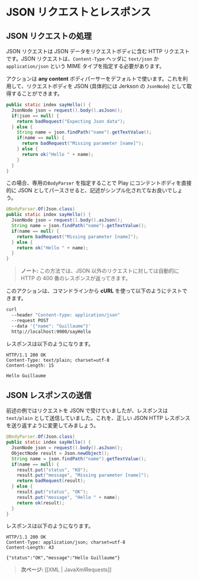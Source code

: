 <!-- translated -->
<!--
# Handling and serving JSON requests
-->
# JSON リクエストとレスポンス

<!--
## Handling a JSON request
-->
## JSON リクエストの処理

<!--
A JSON request is an HTTP request using a valid JSON payload as request body. Its `Content-Type` header must specify the `text/json` or `application/json` MIME type.
-->
JSON リクエストは JSON データをリクエストボディに含む HTTP リクエストです。JSON リクエストは、`Content-Type` ヘッダに `text/json` か `application/json` という MIME タイプを指定する必要があります。

<!--
By default an action uses an **any content** body parser, which you can use to retrieve the body as JSON (actually as a Jerkson `JsonNode`):
-->
アクションは **any content** ボディパーサーをデフォルトで使います。これを利用して、リクエストボディを JSON (具体的には Jerkson の `JsonNode`) として取得することができます。

```java
public static index sayHello() {
  JsonNode json = request().body().asJson();
  if(json == null) {
    return badRequest("Expecting Json data");
  } else {
    String name = json.findPath("name").getTextValue();
    if(name == null) {
      return badRequest("Missing parameter [name]");
    } else {
      return ok("Hello " + name);
    }
  }
}
```

<!--
Of course it’s way better (and simpler) to specify our own `BodyParser` to ask Play to parse the content body directly as JSON:
-->
この場合、専用の`BodyParser` を指定することで Play にコンテントボディを直接的に JSON としてパースさせると、記述がシンプル化されてなお良いでしょう。

```java
@BodyParser.Of(Json.class)
public static index sayHello() {
  JsonNode json = request().body().asJson();
  String name = json.findPath("name").getTextValue();
  if(name == null) {
    return badRequest("Missing parameter [name]");
  } else {
    return ok("Hello " + name);
  }
}
```

<!--
> **Note:** This way, a 400 HTTP response will be automatically returned for non JSON requests. 
-->
> **ノート:** この方法では、JSON 以外のリクエストに対しては自動的に HTTP の 400 番のレスポンスが返ってきます。

<!--
You can test it with **cURL** from a command line:
-->
このアクションは、コマンドラインから **cURL** を使って以下のようにテストできます。

```bash
curl 
  --header "Content-type: application/json" 
  --request POST 
  --data '{"name": "Guillaume"}' 
  http://localhost:9000/sayHello
```

<!--
It replies with:
-->
レスポンスは以下のようになります。

```http
HTTP/1.1 200 OK
Content-Type: text/plain; charset=utf-8
Content-Length: 15

Hello Guillaume
```

<!--
## Serving a JSON response
-->
## JSON レスポンスの送信

<!--
In our previous example we handled a JSON request, but replied with a `text/plain` response. Let’s change that to send back a valid JSON HTTP response:
-->
前述の例ではリクエストを JSON で受けていましたが、レスポンスは `text/plain` として送信していました。これを、正しい JSON HTTP レスポンスを送り返すように変更してみましょう。

```java
@BodyParser.Of(Json.class)
public static index sayHello() {
  JsonNode json = request().body().asJson();
  ObjectNode result = Json.newObject();
  String name = json.findPath("name").getTextValue();
  if(name == null) {
    result.put("status", "KO");
    result.put("message", "Missing parameter [name]");
    return badRequest(result);
  } else {
    result.put("status", "OK");
    result.put("message", "Hello " + name);
    return ok(result);
  }
}
```

<!--
Now it replies with:
-->
レスポンスは以下のようになります。

```http
HTTP/1.1 200 OK
Content-Type: application/json; charset=utf-8
Content-Length: 43

{"status":"OK","message":"Hello Guillaume"}
```

<!--
> **Next:** [[Working with XML | JavaXmlRequests]]
-->
> **次ページ:** [[XML | JavaXmlRequests]]
